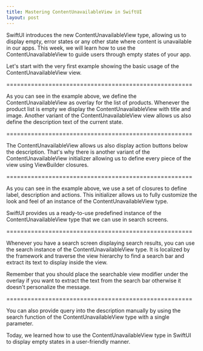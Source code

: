 ```yaml
---
title: Mastering ContentUnavailableView in SwiftUI
layout: post
---
```


SwiftUI introduces the new ContentUnavailableView type, allowing us to display empty, error states or any other state where content is unavailable in our apps. This week, we will learn how to use the ContentUnavailableView to guide users through empty states of your app.

Let's start with the very first example showing the basic usage of the ContentUnavailableView view.

=====================================================

As you can see in the example above, we define the ContentUnavailableView as overlay for the list of products. Whenever the product list is empty we display the ContentUnavailableView with title and image. Another variant of the ContentUnavailableView view allows us also define the description text of the current state.

=====================================================

The ContentUnavailableView allows us also display action buttons below the description. That's why there is another variant of the ContentUnavailableView initializer allowing us to define every piece of the view using ViewBuilder closures.

=====================================================

As you can see in the example above, we use a set of closures to define label, description and actions. This initializer allows us to fully customize the look and feel of an instance of the ContentUnavailableView type.

SwiftUI provides us a ready-to-use predefined instance of the ContentUnavailableView type that we can use in search screens.

=====================================================

Whenever you have a search screen displaying search results, you can use the search instance of the ContentUnavailableView type. It is localized by the framework and traverse the view hierarchy to find a search bar and extract its text to display inside the view.

Remember that you should place the searchable view modifier under the overlay if you want to extract the text from the search bar otherwise it doesn't personalize the message.

=====================================================

You can also provide query into the description manually by using the search function of the ContentUnavailableView type with a single parameter.

Today, we learned how to use the ContentUnavailableView type in SwiftUI to display empty states in a user-friendly manner.
